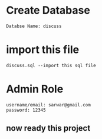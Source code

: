 # Create Database
	Databse Name: discuss
 
# import this file
	discuss.sql --import this sql file 
 
# Admin Role
	username/email: sarwar@gmail.com
 	password: 12345
  
## now ready this project
